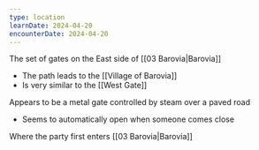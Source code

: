 ```yaml
---
type: location
learnDate: 2024-04-20
encounterDate: 2024-04-20
---
```

The set of gates on the East side of [[03 Barovia|Barovia]]
- The path leads to the [[Village of Barovia]] 
- Is very similar to the [[West Gate]]

Appears to be a metal gate controlled by steam over a paved road
- Seems to automatically open when someone comes close

Where the party first enters [[03 Barovia|Barovia]] 